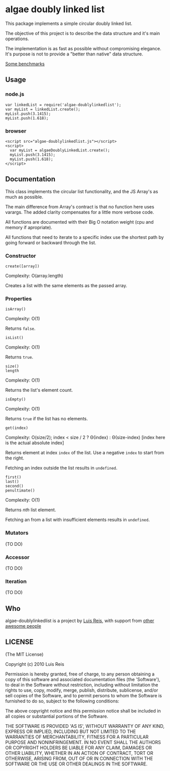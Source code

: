 # algae doubly linked list

This package implements a simple circular doubly linked list.

The objective of this project is to describe the data structure and it's main operations.

The implementation is as fast as possible without compromising elegance.
It's purpose is not to provide a "better than native" data structure.

[Some benchmarks](http://jsperf.com/algae-linkedlist)

## Usage

### node.js

    var linkedList = require('algae-doublylinkedlist');
    var myList = linkedList.create();
    myList.push(3.1415);
    myList.push(1.618);

### browser

    <script src="algae-doublylinkedlist.js"></script>
    <script>
      var myList = algaeDoublyLinkedList.create();
      myList.push(3.1415);
      myList.push(1.618);
    </script>

## Documentation

This class implements the circular list functionality, and the JS Array's as much as possible.

The main difference from Array's contract is that no function here uses varargs. The added clarity compensates for a little more verbose code.

All functions are documented with their Big O notation weight (cpu and memory if apropriate).

All functions that need to iterate to a specific index use the shortest path by going forward or backward through the list.

### Constructor

    create([array])

Complexity: O(array.length)

Creates a list with the same elements as the passed array.

### Properties

    isArray()

Complexity: O(1)

Returns ```false```.

    isList()

Complexity: O(1)

Returns ```true```.

    size()
    length

Complexity: O(1)

Returns the list's element count.

    isEmpty()

Complexity: O(1)

Returns ```true``` if the list has no elements.

    get(index)

Complexity: O(size/2); index < size / 2 ? Θ(index) : Θ(size-index) [index here is the actual absolute index]

Returns element at index ```index``` of the list. Use a negative ```index``` to start from the right.

Fetching an index outside the list results in ```undefined```.

    first()
    last()
    second()
    penultimate()

Complexity: O(1)

Returns _nth_ list element.

Fetching an from a list with insufficient elements results in ```undefined```.

### Mutators

(TO DO)

### Accessor

(TO DO)

### Iteration

(TO DO)

## Who
algae-doublylinkedlist is a project by [Luis Reis](https://twitter.com/luismreis), with support from [other awesome people](https://github.com/luismreis/algae-doublylinkedlist/graphs/contributors)

## LICENSE
(The MIT License)

Copyright (c) 2010 Luis Reis

Permission is hereby granted, free of charge, to any person obtaining a copy of this software and associated documentation files (the 'Software'), to deal in the Software without restriction, including without limitation the rights to use, copy, modify, merge, publish, distribute, sublicense, and/or sell copies of the Software, and to permit persons to whom the Software is furnished to do so, subject to the following conditions:

The above copyright notice and this permission notice shall be included in all copies or substantial portions of the Software.

THE SOFTWARE IS PROVIDED 'AS IS', WITHOUT WARRANTY OF ANY KIND, EXPRESS OR IMPLIED, INCLUDING BUT NOT LIMITED TO THE WARRANTIES OF MERCHANTABILITY, FITNESS FOR A PARTICULAR PURPOSE AND NONINFRINGEMENT. IN NO EVENT SHALL THE AUTHORS OR COPYRIGHT HOLDERS BE LIABLE FOR ANY CLAIM, DAMAGES OR OTHER LIABILITY, WHETHER IN AN ACTION OF CONTRACT, TORT OR OTHERWISE, ARISING FROM, OUT OF OR IN CONNECTION WITH THE SOFTWARE OR THE USE OR OTHER DEALINGS IN THE SOFTWARE.